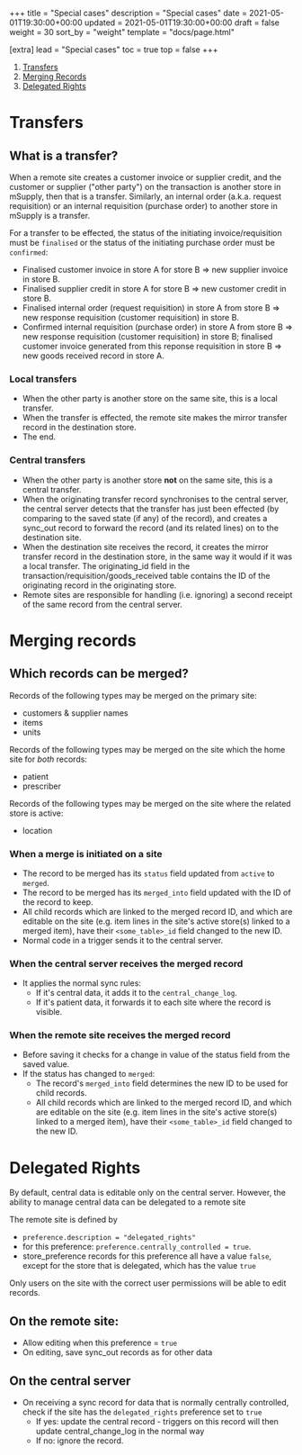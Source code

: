 +++
title = "Special cases"
description = "Special cases"
date = 2021-05-01T19:30:00+00:00
updated = 2021-05-01T19:30:00+00:00
draft = false
weight = 30
sort_by = "weight"
template = "docs/page.html"

[extra]
lead = "Special cases"
toc = true
top = false
+++

1. [Transfers](#transfers)
2. [Merging Records](#merging-records)
3. [Delegated Rights](#delegated-rights)


# Transfers

## What is a transfer?

When a remote site creates a customer invoice or supplier credit, and the customer or supplier ("other party") on the transaction is another store in mSupply, then that is a transfer. Similarly, an internal order (a.k.a. request requisition) or an internal requisition (purchase order) to another store in mSupply is a transfer.

For a transfer to be effected, the status of the initiating invoice/requisition must be `finalised` or the status of the initiating purchase order must be `confirmed`:

* Finalised customer invoice in store A for store B => new supplier invoice in store B.
* Finalised supplier credit in store A for store B => new customer credit in store B.
* Finalised internal order (request requisition) in store A from store B => new response requisition (customer requisition) in store B.
* Confirmed internal requisition (purchase order) in store A from store B => new response requisition (customer requisition) in store B; finalised customer invoice generated from this reponse requisition in store B => new goods received record in store A.

### Local transfers

* When the other party is another store on the same site, this is a local transfer.
* When the transfer is effected, the remote site makes the mirror transfer record in the destination store.
* The end.

### Central transfers

* When the other party is another store **not** on the same site, this is a central transfer.
* When the originating transfer record synchronises to the central server, the central server detects that the transfer has just been effected (by comparing to the saved state (if any) of the record), and creates a sync_out record to forward the record (and its related lines) on to the destination site.
* When the destination site receives the record, it creates the mirror transfer record in the destination store, in the same way it would if it was a local transfer. The originating_id field in the transaction/requisition/goods_received table contains the ID of the originating record in the originating store.
* Remote sites are responsible for handling (i.e. ignoring) a second receipt of the same record from the central server.

# Merging records

## Which records can be merged?

Records of the following types may be merged on the primary site:

* customers & supplier names
* items
* units

Records of the following types may be merged on the site which the home site for _both_ records:

* patient
* prescriber

Records of the following types may be merged on the site where the related store is active:

* location

### When a merge is initiated on a site

* The record to be merged has its `status` field updated from `active` to `merged`.
* The record to be merged has its `merged_into` field updated with the ID of the record to keep.
* All child records which are linked to the merged record ID, and which are editable on the site (e.g. item lines in the site's active store(s) linked to a merged item), have their `<some_table>_id` field changed to the new ID.
* Normal code in a trigger sends it to the central server.

### When the central server receives the merged record

* It applies the normal sync rules:
  * If it's central data, it adds it to the `central_change_log`.
  * If it's patient data, it forwards it to each site where the record is visible.

### When the remote site receives the merged record

* Before saving it checks for a change in value of the status field from the saved value.
* If the status has changed to `merged`:
  * The record's `merged_into` field determines the new ID to be used for child records.
  * All child records which are linked to the merged record ID, and which are editable on the site (e.g. item lines in the site's active store(s) linked to a merged item), have their `<some_table>_id` field changed to the new ID.

# Delegated Rights
By default, central data is editable only on the central server. However, the ability to manage central data can be delegated to a remote site

The remote site is defined by
* `preference.description = "delegated_rights"`
* for this preference: `preference.centrally_controlled = true`.
* store_preference records for this preference all have a value `false`, except for the store that is delegated, which has the value `true`

Only users on the site with the correct user permissions will be able to edit records.

## On the remote site:
* Allow editing when this preference = `true`
* On editing, save sync_out records as for other data

## On the central server
* On receiving a sync record for data that is normally centrally controlled, check if the site has the `delegated_rights` preference set to `true`
  * If yes: update the central record - triggers on this record will then update central_change_log in the normal way
  * If no: ignore the record.

